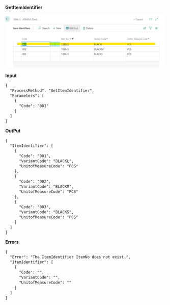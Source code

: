 **GetItemIdentifier**

![image.png](/.attachments/image-08bf5a3a-7e89-4694-abfd-17fef9de4a10.png)

**Input**

```
{
  "ProcessMethod": "GetItemIdentifier",
  "Parameters": [
    {
      "Code": "001"
    }
  ]
}
```


**OutPut**

```
{
  "ItemIdentifier": [
    {
      "Code": "001",
      "VariantCode": "BLACKL",
      "UnitofMeasureCode": "PCS"
    },
    {
      "Code": "002",
      "VariantCode": "BLACKM",
      "UnitofMeasureCode": "PCS"
    },
    {
      "Code": "003",
      "VariantCode": "BLACKS",
      "UnitofMeasureCode": "PCS"
    }
  ]
}
```



**Errors**

```
{
  "Error": "The ItemIdentifier ItemNo does not exist.",
  "ItemIdentifier": [
    {
      "Code": "",
      "VariantCode": "",
      "UnitofMeasureCode": ""
    }
  ]
}
```
